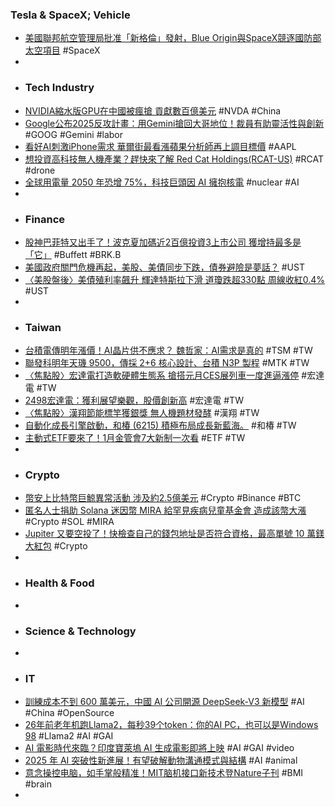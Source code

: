 ### Tesla & SpaceX; Vehicle
- [美國聯邦航空管理局批准「新格倫」發射，Blue Origin與SpaceX競逐國防部太空項目](https://uanalyze.com.tw/articles/746029184) #SpaceX
-
- ### Tech Industry
- [NVIDIA縮水版GPU在中國被瘋搶 貢獻數百億美元](https://news.xfastest.com/nvidia/147639/nvidia-gpu-h20-china/) #NVDA #China
- [Google公布2025反攻計畫：用Gemini搶回大哥地位！裁員有助靈活性與創新](https://www.bnext.com.tw/article/81851/google-sundarpichai-2025-ai-gemini-astra) #GOOG #Gemini #labor
- [看好AI刺激iPhone需求 華爾街最看漲蘋果分析師再上調目標價](https://news.cnyes.com/news/id/5819881) #AAPL
- [想投資高科技無人機產業？趕快來了解 Red Cat Holdings(RCAT-US)](https://uanalyze.com.tw/articles/741499182) #RCAT #drone
- [全球用電量 2050 年恐增 75%，科技巨頭因 AI 擁抱核電](https://technews.tw/2024/12/29/microsoft-amazon-google-and-meta-nuclear-power/) #nuclear #AI
-
- ### Finance
- [股神巴菲特又出手了！波克夏加碼近2百億投資3上市公司 獲增持最多是「它」](https://news.cnyes.com/news/id/5821335) #Buffett #BRK.B
- [美國政府關門危機再起，美股、美債同步下跌，債券避險是夢話？](https://news.cnyes.com/news/id/5821550) #UST
- [〈美股盤後〉美債殖利率飆升 輝達特斯拉下滑 道瓊跌超330點 周線收紅0.4%](https://news.cnyes.com/news/id/5821137) #UST
-
- ### Taiwan
- [台積電傳明年漲價！AI晶片供不應求？ 魏哲家：AI需求是真的](https://tw.stock.yahoo.com/news/台積電傳明年漲價-ai晶片供不應求-魏哲家-ai需求是真的-064500491.html) #TSM #TW
- [聯發科明年天璣 9500，傳採 2+6 核心設計、台積 N3P 製程](https://technews.tw/2024/12/30/dimensity-9500-rumored-to-have-slower-clock-speeds-than-qualcomm-snapdragon-8-elite/) #MTK #TW
- [〈焦點股〉宏達電打造軟硬體生態系 搶搭元月CES展列車一度進逼漲停](https://news.cnyes.com/news/id/5821690) #宏達電 #TW
- [2498宏達電：獲利展望樂觀，股價創新高](https://www.cmoney.tw/notes/note-detail.aspx?nid=892877) #宏達電 #TW
- [〈焦點股〉漢翔節能標竿獲銀獎 無人機題材發酵](https://news.cnyes.com/news/id/5821775) #漢翔 #TW
- [自動化成長引擎啟動，和椿 (6215) 積極布局成長新藍海。](https://uanalyze.com.tw/articles/275239190) #和椿 #TW
- [主動式ETF要來了！1月金管會7大新制一次看](https://www.gvm.com.tw/article/118158) #ETF #TW
-
- ### Crypto
- [幣安上比特幣巨鯨異常活動 涉及約2.5億美元](https://news.cnyes.com/news/id/5821893) #Crypto #Binance #BTC
- [匿名人士捐助 Solana 迷因幣 MIRA 給罕見疾病兒童基金會 造成該幣大漲](https://abmedia.io/solana-memecoin-mira-donation-surge) #Crypto #SOL #MIRA
- [Jupiter 又要空投了！快檢查自己的錢包地址是否符合資格，最高單號 10 萬鎂大紅包](https://abmedia.io/jupiter-airdrop-seven-percent) #Crypto
-
- ### Health & Food
-
- ### Science & Technology
-
- ### IT
- [訓練成本不到 600 萬美元，中國 AI 公司開源 DeepSeek-V3 新模型](https://technews.tw/2024/12/30/introducing-deepseek-v3/) #AI #China #OpenSource
- [26年前老年机跑Llama2，每秒39个token：你的AI PC，也可以是Windows 98](https://www.jiqizhixin.com/articles/2024-12-30-8) #Llama2 #AI #GAI
- [AI 電影時代來臨？印度寶萊塢 AI 生成電影即將上映](https://www.techbang.com/posts/120489-ai-cinema-indian-bollywood) #AI #GAI #video
- [2025 年 AI 突破性新進展！有望破解動物溝通模式與結構](https://tw.news.yahoo.com/2025-年-ai-突破性新進展-有望破解動物溝通模式與結構-020012610.html) #AI #animal
- [意念操控电脑，如手掌般精准！MIT脑机接口新技术登Nature子刊](https://www.jiqizhixin.com/articles/2024-12-30-5) #BMI #brain
-